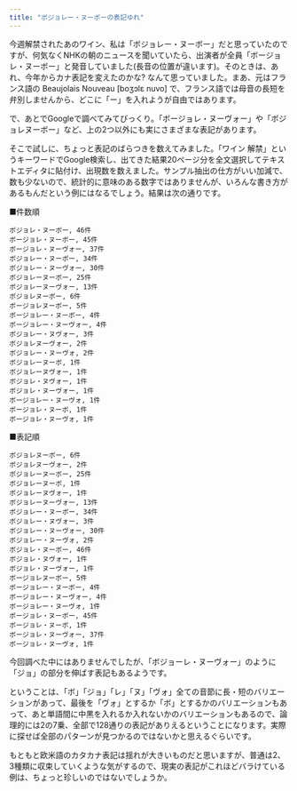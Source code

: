 ```yaml
---
title: "ボジョレー・ヌーボーの表記ゆれ"
---
```


今週解禁されたあのワイン、私は「ボジョレー・ヌーボー」だと思っていたのですが、何気なくNHKの朝のニュースを聞いていたら、出演者が全員「ボージョレ・ヌーボー」と発音していました(長音の位置が違います)。そのときは、あれ、今年からカナ表記を変えたのかな? なんて思っていました。まあ、元はフランス語の Beaujolais Nouveau [boʒɔlɛ nuvo] で、フランス語では母音の長短を弁別しませんから、どこに「ー」を入れようが自由ではあります。

で、あとでGoogleで調べてみてびっくり。「ボージョレ・ヌーヴォー」や「ボジョレヌーボー」など、上の2つ以外にも実にさまざまな表記があります。

そこで試しに、ちょっと表記のばらつきを数えてみました。「ワイン 解禁」というキーワードでGoogle検索し、出てきた結果20ページ分を全文選択してテキストエディタに貼付け、出現数を数えました。サンプル抽出の仕方がいい加減で、数も少ないので、統計的に意味のある数字ではありませんが、いろんな書き方があるもんだという例にはなるでしょう。結果は次の通りです。

■件数順

    ボジョレ・ヌーボー, 46件
    ボージョレ・ヌーボー, 45件
    ボージョレ・ヌーヴォー, 37件
    ボジョレー・ヌーボー, 34件
    ボジョレー・ヌーヴォー, 30件
    ボジョレーヌーボー, 25件
    ボジョレーヌーヴォー, 13件
    ボジョレヌーボー, 6件
    ボージョレヌーボー, 5件
    ボージョレー・ヌーボー, 4件
    ボージョレー・ヌーヴォー, 4件
    ボジョレー・ヌヴォー, 3件
    ボジョレヌーヴォー, 2件
    ボジョレー・ヌーヴォ, 2件
    ボジョレーヌーボ, 1件
    ボジョレーヌヴォー, 1件
    ボジョレ・ヌヴォー, 1件
    ボジョレ・ヌーヴォー, 1件
    ボージョレー・ヌーヴォ, 1件
    ボージョレ・ヌーボ, 1件
    ボージョレ・ヌーヴォ, 1件

■表記順

    ボジョレヌーボー, 6件
    ボジョレヌーヴォー, 2件
    ボジョレーヌーボー, 25件
    ボジョレーヌーボ, 1件
    ボジョレーヌヴォー, 1件
    ボジョレーヌーヴォー, 13件
    ボジョレー・ヌーボー, 34件
    ボジョレー・ヌヴォー, 3件
    ボジョレー・ヌーヴォー, 30件
    ボジョレー・ヌーヴォ, 2件
    ボジョレ・ヌーボー, 46件
    ボジョレ・ヌヴォー, 1件
    ボジョレ・ヌーヴォー, 1件
    ボージョレヌーボー, 5件
    ボージョレー・ヌーボー, 4件
    ボージョレー・ヌーヴォー, 4件
    ボージョレー・ヌーヴォ, 1件
    ボージョレ・ヌーボー, 45件
    ボージョレ・ヌーボ, 1件
    ボージョレ・ヌーヴォー, 37件
    ボージョレ・ヌーヴォ, 1件

今回調べた中にはありませんでしたが、「ボジョーレ・ヌーヴォー」のように「ジョ」の部分を伸ばす表記もあるようです。

ということは、「ボ」「ジョ」「レ」「ヌ」「ヴォ」全ての音節に長・短のバリエーションがあって、最後を「ヴォ」とするか「ボ」とするかのバリエーションもあって、あと単語間に中黒を入れるか入れないかのバリエーションもあるので、論理的には2の7乗、全部で128通りの表記がありえるということになります。実際に探せば全部のパターンが見つかるのではないかと思えるぐらいです。

もともと欧米語のカタカナ表記は揺れが大きいものだと思いますが、普通は2、3種類に収束していくような気がするので、現実の表記がこれほどバラけている例は、ちょっと珍しいのではないでしょうか。
